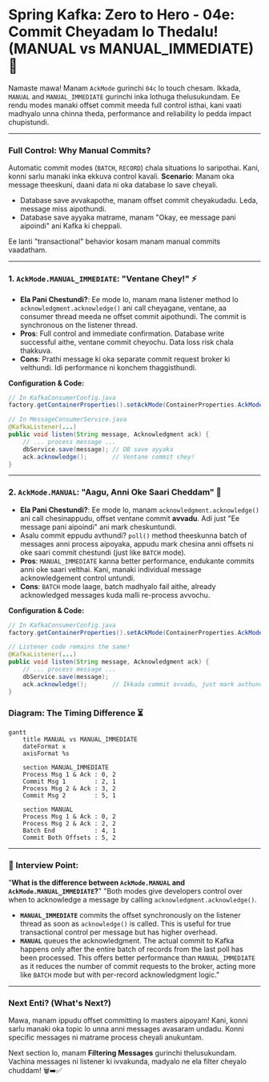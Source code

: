 # Spring Kafka: Zero to Hero - 04e: Commit Cheyadam lo Thedalu! (MANUAL vs MANUAL_IMMEDIATE) 🤔

Namaste mawa! Manam `AckMode` gurinchi `04c` lo touch chesam. Ikkada, `MANUAL` and `MANUAL_IMMEDIATE` gurinchi inka lothuga thelusukundam. Ee rendu modes manaki offset commit meeda full control isthai, kani vaati madhyalo unna chinna theda, performance and reliability lo pedda impact chupistundi.

---

### Full Control: Why Manual Commits?

Automatic commit modes (`BATCH`, `RECORD`) chala situations lo saripothai. Kani, konni sarlu manaki inka ekkuva control kavali.
**Scenario**: Manam oka message theeskuni, daani data ni oka database lo save cheyali.
*   Database save avvakapothe, manam offset commit cheyakudadu. Leda, message miss aipothundi.
*   Database save ayyaka matrame, manam "Okay, ee message pani aipoindi" ani Kafka ki cheppali.

Ee lanti "transactional" behavior kosam manam manual commits vaadatham.

---

### 1. `AckMode.MANUAL_IMMEDIATE`: "Ventane Chey!" ⚡

*   **Ela Pani Chestundi?**: Ee mode lo, manam mana listener method lo `acknowledgment.acknowledge()` ani call cheyagane, ventane, aa consumer thread meeda ne offset commit aipothundi. The commit is synchronous on the listener thread.
*   **Pros**: Full control and immediate confirmation. Database write successful aithe, ventane commit cheyochu. Data loss risk chala thakkuva.
*   **Cons**: Prathi message ki oka separate commit request broker ki velthundi. Idi performance ni konchem thaggisthundi.

**Configuration & Code:**

```java
// In KafkaConsumerConfig.java
factory.getContainerProperties().setAckMode(ContainerProperties.AckMode.MANUAL_IMMEDIATE);

// In MessageConsumerService.java
@KafkaListener(...)
public void listen(String message, Acknowledgment ack) {
    // ... process message ...
    dbService.save(message); // DB save ayyaka
    ack.acknowledge();       // Ventane commit chey!
}
```

---

### 2. `AckMode.MANUAL`: "Aagu, Anni Oke Saari Cheddam" 🐢

*   **Ela Pani Chestundi?**: Ee mode lo, manam `acknowledgment.acknowledge()` ani call chesinappudu, offset ventane commit **avvadu**. Adi just "Ee message pani aipoindi" ani mark cheskuntundi.
*   Asalu commit eppudu avthundi? `poll()` method theeskunna batch of messages anni process aipoyaka, appudu mark chesina anni offsets ni oke saari commit chestundi (just like `BATCH` mode).
*   **Pros**: `MANUAL_IMMEDIATE` kanna better performance, endukante commits anni oke saari velthai. Kani, manaki individual message acknowledgement control untundi.
*   **Cons**: `BATCH` mode laage, batch madhyalo fail aithe, already acknowledged messages kuda malli re-process avvochu.

**Configuration & Code:**

```java
// In KafkaConsumerConfig.java
factory.getContainerProperties().setAckMode(ContainerProperties.AckMode.MANUAL);

// Listener code remains the same!
@KafkaListener(...)
public void listen(String message, Acknowledgment ack) {
    // ... process message ...
    dbService.save(message);
    ack.acknowledge();       // Ikkada commit avvadu, just mark avthundi.
}
```

### Diagram: The Timing Difference ⏳

```mermaid
gantt
    title MANUAL vs MANUAL_IMMEDIATE
    dateFormat x
    axisFormat %s

    section MANUAL_IMMEDIATE
    Process Msg 1 & Ack : 0, 2
    Commit Msg 1        : 2, 1
    Process Msg 2 & Ack : 3, 2
    Commit Msg 2        : 5, 1

    section MANUAL
    Process Msg 1 & Ack : 0, 2
    Process Msg 2 & Ack : 2, 2
    Batch End           : 4, 1
    Commit Both Offsets : 5, 2
```

---

### 📝 Interview Point:

"**What is the difference between `AckMode.MANUAL` and `AckMode.MANUAL_IMMEDIATE`?**"
"Both modes give developers control over when to acknowledge a message by calling `acknowledgment.acknowledge()`.
*   **`MANUAL_IMMEDIATE`** commits the offset synchronously on the listener thread as soon as `acknowledge()` is called. This is useful for true transactional control per message but has higher overhead.
*   **`MANUAL`** queues the acknowledgment. The actual commit to Kafka happens only after the entire batch of records from the last poll has been processed. This offers better performance than `MANUAL_IMMEDIATE` as it reduces the number of commit requests to the broker, acting more like `BATCH` mode but with per-record acknowledgment logic."

---

### Next Enti? (What's Next?)

Mawa, manam ippudu offset committing lo masters aipoyam! Kani, konni sarlu manaki oka topic lo unna anni messages avasaram undadu. Konni specific messages ni matrame process cheyali anukuntam.

Next section lo, manam **Filtering Messages** gurinchi thelusukundam. Vachina messages ni listener ki ivvakunda, madyalo ne ela filter cheyalo chuddam! 🗑️➡️✅